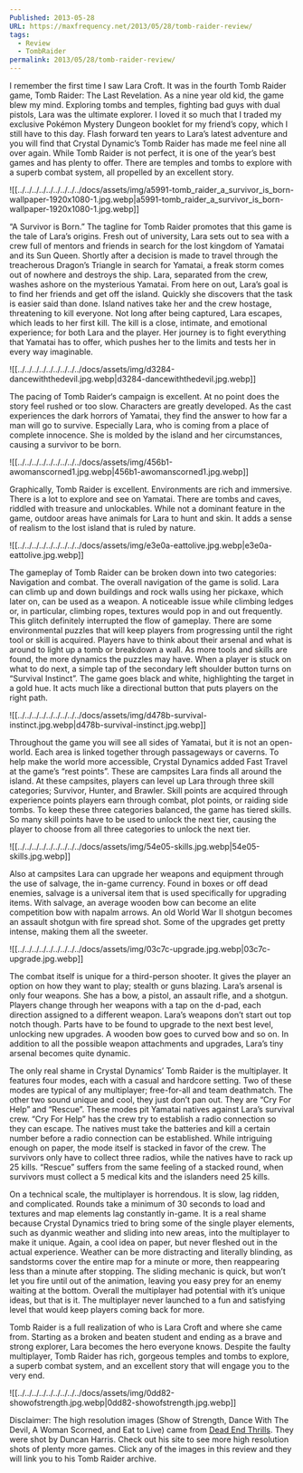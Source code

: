 ```yaml
---
Published: 2013-05-28
URL: https://maxfrequency.net/2013/05/28/tomb-raider-review/
tags:
  - Review
  - TombRaider
permalink: 2013/05/28/tomb-raider-review/
---
```

I remember the first time I saw Lara Croft. It was in the fourth Tomb Raider game, Tomb Raider: The Last Revelation. As a nine year old kid, the game blew my mind. Exploring tombs and temples, fighting bad guys with dual pistols, Lara was the ultimate explorer. I loved it so much that I traded my exclusive Pokémon Mystery Dungeon booklet for my friend’s copy, which I still have to this day. Flash forward ten years to Lara’s latest adventure and you will find that Crystal Dynamic’s Tomb Raider has made me feel nine all over again. While Tomb Raider is not perfect, it is one of the year’s best games and has plenty to offer. There are temples and tombs to explore with a superb combat system, all propelled by an excellent story.

![[../../../../../../../../../docs/assets/img/a5991-tomb_raider_a_survivor_is_born-wallpaper-1920x1080-1.jpg.webp|a5991-tomb_raider_a_survivor_is_born-wallpaper-1920x1080-1.jpg.webp]]

“A Survivor is Born.” The tagline for Tomb Raider promotes that this game is the tale of Lara’s origins. Fresh out of university, Lara sets out to sea with a crew full of mentors and friends in search for the lost kingdom of Yamatai and its Sun Queen. Shortly after a decision is made to travel through the treacherous Dragon’s Triangle in search for Yamatai, a freak storm comes out of nowhere and destroys the ship. Lara, separated from the crew, washes ashore on the mysterious Yamatai. From here on out, Lara’s goal is to find her friends and get off the island. Quickly she discovers that the task is easier said than done. Island natives take her and the crew hostage, threatening to kill everyone. Not long after being captured, Lara escapes, which leads to her first kill. The kill is a close, intimate, and emotional experience; for both Lara and the player. Her journey is to fight everything that Yamatai has to offer, which pushes her to the limits and tests her in every way imaginable.

![[../../../../../../../../../docs/assets/img/d3284-dancewiththedevil.jpg.webp|d3284-dancewiththedevil.jpg.webp]]

The pacing of Tomb Raider‘s campaign is excellent. At no point does the story feel rushed or too slow. Characters are greatly developed. As the cast experiences the dark horrors of Yamatai, they find the answer to how far a man will go to survive. Especially Lara, who is coming from a place of complete innocence. She is molded by the island and her circumstances, causing a survivor to be born.

![[../../../../../../../../../docs/assets/img/456b1-awomanscorned1.jpg.webp|456b1-awomanscorned1.jpg.webp]]

Graphically, Tomb Raider is excellent. Environments are rich and immersive. There is a lot to explore and see on Yamatai. There are tombs and caves, riddled with treasure and unlockables. While not a dominant feature in the game, outdoor areas have animals for Lara to hunt and skin. It adds a sense of realism to the lost island that is ruled by nature.

![[../../../../../../../../../docs/assets/img/e3e0a-eattolive.jpg.webp|e3e0a-eattolive.jpg.webp]]

The gameplay of Tomb Raider can be broken down into two categories: Navigation and combat.  The overall navigation of the game is solid. Lara can climb up and down buildings and rock walls using her pickaxe, which later on, can be used as a weapon. A noticeable issue while climbing ledges or, in particular, climbing ropes, textures would pop in and out frequently. This glitch definitely interrupted the flow of gameplay. There are some environmental puzzles that will keep players from progressing until the right tool or skill is acquired. Players have to think about their arsenal and what is around to light up a tomb or breakdown a wall. As more tools and skills are found, the more dynamics the puzzles may have. When a player is stuck on what to do next, a simple tap of the secondary left shoulder button turns on “Survival Instinct”. The game goes black and white, highlighting the target in a gold hue. It acts much like a directional button that puts players on the right path.

![[../../../../../../../../../docs/assets/img/d478b-survival-instinct.jpg.webp|d478b-survival-instinct.jpg.webp]]

Throughout the game you will see all sides of Yamatai, but it is not an open-world. Each area is linked together through passageways or caverns. To help make the world more accessible, Crystal Dynamics added Fast Travel at the game’s “rest points”. These are campsites Lara finds all around the island. At these campsites, players can level up Lara through three skill categories; Survivor, Hunter, and Brawler. Skill points are acquired through experience points players earn through combat, plot points, or raiding side tombs. To keep these three categories balanced, the game has tiered skills. So many skill points have to be used to unlock the next tier, causing the player to choose from all three categories to unlock the next tier.

![[../../../../../../../../../docs/assets/img/54e05-skills.jpg.webp|54e05-skills.jpg.webp]]

Also at campsites Lara can upgrade her weapons and equipment through the use of salvage, the in-game currency. Found in boxes or off dead enemies, salvage is a universal item that is used specifically for upgrading items. With salvage, an average wooden bow can become an elite competition bow with napalm arrows. An old World War II shotgun becomes an assault shotgun with fire spread shot. Some of the upgrades get pretty intense, making them all the sweeter.

![[../../../../../../../../../docs/assets/img/03c7c-upgrade.jpg.webp|03c7c-upgrade.jpg.webp]]

The combat itself is unique for a third-person shooter. It gives the player an option on how they want to play; stealth or guns blazing. Lara’s arsenal is only four weapons. She has a bow, a pistol, an assault rifle, and a shotgun. Players change through her weapons with a tap on the d-pad, each direction assigned to a different weapon. Lara’s weapons don’t start out top notch though. Parts have to be found to upgrade to the next best level, unlocking new upgrades. A wooden bow goes to curved bow and so on. In addition to all the possible weapon attachments and upgrades, Lara’s tiny arsenal becomes quite dynamic.

The only real shame in Crystal Dynamics’ Tomb Raider is the multiplayer. It features four modes, each with a casual and hardcore setting. Two of these modes are typical of any multiplayer; free-for-all and team deathmatch. The other two sound unique and cool, they just don’t pan out. They are “Cry For Help” and “Rescue”. These modes pit Yamatai natives against Lara’s survival crew. “Cry For Help” has the crew try to establish a radio connection so they can escape. The natives must take the batteries and kill a certain number before a radio connection can be established. While intriguing enough on paper, the mode itself is stacked in favor of the crew. The survivors only have to collect three radios, while the natives have to rack up 25 kills. “Rescue” suffers from the same feeling of a stacked round, when survivors must collect a 5 medical kits and the islanders need 25 kills.

On a technical scale, the multiplayer is horrendous. It is slow, lag ridden, and complicated. Rounds take a minimum of 30 seconds to load and textures and map elements lag constantly in-game. It is a real shame because Crystal Dynamics tried to bring some of the single player elements, such as dyanmic weather and sliding into new areas, into the multiplayer to make it unique. Again, a cool idea on paper, but never fleshed out in the actual experience. Weather can be more distracting and literally blinding, as sandstorms cover the entire map for a minute or more, then reappearing less than a minute after stopping. The sliding mechanic is quick, but won’t let you fire until out of the animation, leaving you easy prey for an enemy waiting at the bottom. Overall the multiplayer had potential with it’s unique ideas, but that is it. The multiplayer never launched to a fun and satisfying level that would keep players coming back for more.

Tomb Raider is a full realization of who is Lara Croft and where she came from. Starting as a broken and beaten student and ending as a brave and strong explorer, Lara becomes the hero everyone knows. Despite the faulty multiplayer, Tomb Raider has rich, gorgeous temples and tombs to explore, a superb combat system, and an excellent story that will engage you to the very end.

![[../../../../../../../../../docs/assets/img/0dd82-showofstrength.jpg.webp|0dd82-showofstrength.jpg.webp]]

Disclaimer: The high resolution images (Show of Strength, Dance With The Devil, A Woman Scorned, and Eat to Live) came from [Dead End Thrills](http://deadendthrills.com/). They were shot by Duncan Harris. Check out his site to see more high resolution shots of plenty more games. Click any of the images in this review and they will link you to his Tomb Raider archive.